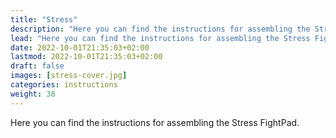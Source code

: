 ```yaml
---
title: "Stress"
description: "Here you can find the instructions for assembling the Stress FightPad."
lead: "Here you can find the instructions for assembling the Stress FightPad."
date: 2022-10-01T21:35:03+02:00
lastmod: 2022-10-01T21:35:03+02:00
draft: false
images: [stress-cover.jpg]
categories: instructions
weight: 38
---
```


Here you can find the instructions for assembling the Stress FightPad.